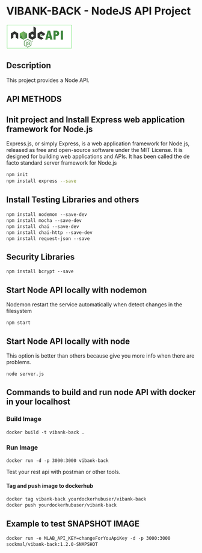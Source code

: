 # VIBANK-BACK - NodeJS API Project
![Node API](/images/nodeApiLogo.png)

## Description
This project provides a Node API.

## API METHODS

## Init project and Install Express web application framework for Node.js
Express.js, or simply Express, is a web application framework for Node.js, released as free and open-source software under the MIT License. It is designed for building web applications and APIs. It has been called the de facto standard server framework for Node.js

```bash
npm init
npm install express --save
```

## Install Testing Libraries and others
```
npm install nodemon --save-dev
npm install mocha --save-dev
npm install chai --save-dev
npm install chai-http --save-dev
npm install request-json --save
```

## Security Libraries
```
npm install bcrypt --save
```

## Start Node API locally with nodemon
Nodemon restart the service automatically when detect changes in the filesystem

```
npm start
```

## Start Node API locally with node
This option is better than others because give you more info when there are problems.
```
node server.js
```

## Commands to build and run node API with docker in your localhost

### Build Image
```
docker build -t vibank-back .
```

### Run Image
```
docker run -d -p 3000:3000 vibank-back
```
Test your rest api with postman or other tools.

#### Tag and push image to dockerhub
```
docker tag vibank-back yourdockerhubuser/vibank-back
docker push yourdockerhubuser/vibank-back
```

## Example to test SNAPSHOT IMAGE
```
docker run -e MLAB_API_KEY=changeForYouApiKey -d -p 3000:3000 sockmal/vibank-back:1.2.0-SNAPSHOT
```